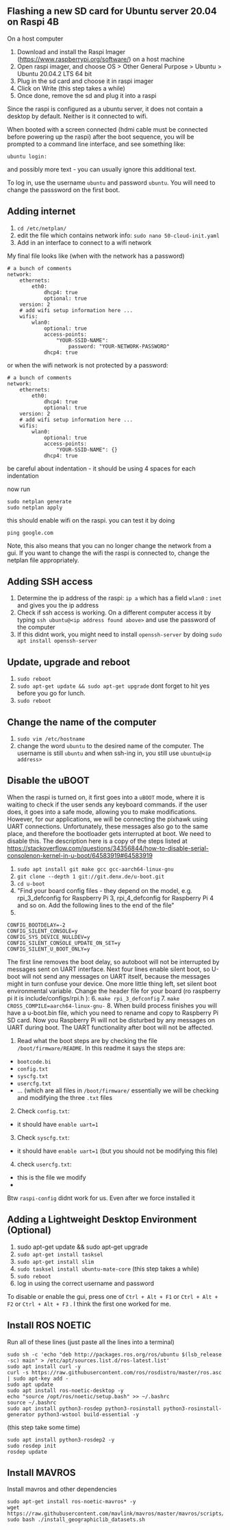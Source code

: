 ## Flashing a new SD card for Ubuntu server 20.04 on Raspi 4B

On a host computer
1. Download and install the Raspi Imager (https://www.raspberrypi.org/software/) on a host machine
2. Open raspi imager, and choose OS > Other General Purpose > Ubuntu > Ubuntu 20.04.2 LTS 64 bit
3. Plug in the sd card and choose it in raspi imager
4. Click on Write (this step takes a while)
5. Once done, remove the sd and plug it into a raspi

Since the raspi is configured as a ubuntu server, it does not contain a desktop by default. Neither is it connected to wifi.

When booted with a screen connected (hdmi cable must be connected before powering up the raspi)
after the boot sequence, you will be prompted to a command line interface, and see something like:

```
ubuntu login: 
```
and possibly more text - you can usually ignore this additional text. 

To log in, use the username `ubuntu` and password `ubuntu`. You will need to change the passsword on the first boot. 

## Adding internet
1. `cd /etc/netplan/`
2. edit the file which contains network info: `sudo nano 50-cloud-init.yaml`
3. Add in an interface to connect to a wifi network

My final file looks like (when with the network has a password)
```
# a bunch of comments
network:
    ethernets:
        eth0:
            dhcp4: true
            optional: true
    version: 2
    # add wifi setup information here ...
    wifis:
        wlan0:
            optional: true
            access-points:
                "YOUR-SSID-NAME":
                    password: "YOUR-NETWORK-PASSWORD"
            dhcp4: true
```
or when the wifi network is not protected by a password:
```
# a bunch of comments
network:
    ethernets:
        eth0:
            dhcp4: true
            optional: true
    version: 2
    # add wifi setup information here ...
    wifis:
        wlan0:
            optional: true
            access-points:
                "YOUR-SSID-NAME": {}
            dhcp4: true
```
be careful about indentation - it should be using 4 spaces for each indentation

now run 
```
sudo netplan generate
sudo netplan apply
```
this should enable wifi on the raspi. you can test it by doing
```
ping google.com
```
Note, this also means that you can no longer change the network from a gui. If you want to change the wifi the raspi is connected to, change the netplan file appropriately.

## Adding SSH access
1. Determine the ip address of the raspi: `ip a` which has a field `wlan0` : `inet` and gives you the ip address
2. Check if ssh access is working. On a different computer access it by typing ```ssh ubuntu@<ip address found above>``` and use the password of the computer
3. If this didnt work, you might need to install `openssh-server` by doing `sudo apt install openssh-server`

## Update, upgrade and reboot
1. `sudo reboot`
2. `sudo apt-get update && sudo apt-get upgrade`
dont forget to hit yes before you go for lunch.
3. `sudo reboot`

## Change the name of the computer
1. `sudo vim /etc/hostname`
2. change the word `ubuntu` to the desired name of the computer. The username is still `ubuntu` and when ssh-ing in, you still use `ubuntu@<ip address>`

## Disable the uBOOT
When the raspi is turned on, it first goes into a `uBOOT` mode, where it is waiting to check if the user sends any keyboard commands. if the user does, it goes into a safe mode, allowing you to make modifications. However, for our applications, we will be connecting the pixhawk using UART connections. Unfortunately, these messages also go to the same place, and therefore the bootloader gets interrupted at boot. We need to disable this. The description here is a copy of the steps listed at https://stackoverflow.com/questions/34356844/how-to-disable-serial-consolenon-kernel-in-u-boot/64583919#64583919


1. `sudo apt install git make gcc gcc-aarch64-linux-gnu`
2. `git clone --depth 1 git://git.denx.de/u-boot.git`
3. `cd u-boot`
4. "Find your board config files - they depend on the model, e.g. rpi_3_defconfig for Raspberry Pi 3, rpi_4_defconfig for Raspberry Pi 4 and so on. Add the following lines to the end of the file"
5.
```
CONFIG_BOOTDELAY=-2
CONFIG_SILENT_CONSOLE=y
CONFIG_SYS_DEVICE_NULLDEV=y
CONFIG_SILENT_CONSOLE_UPDATE_ON_SET=y
CONFIG_SILENT_U_BOOT_ONLY=y
```
The first line removes the boot delay, so autoboot will not be interrupted by messages sent on UART interface. Next four lines enable silent boot, so U-boot will not send any messages on UART itself, because the messages might in turn confuse your device. One more little thing left, set silent boot environmental variable. Change the header file for your board (ro raspberry pi it is include/configs/rpi.h ):
6. `make rpi_3_defconfig`
7. `make CROSS_COMPILE=aarch64-linux-gnu-`
8. When build process finishes you will have a u-boot.bin file, which you need to rename and copy to Raspberry Pi SD card. Now you Raspberry Pi will not be disturbed by any messages on UART during boot. The UART functionality after boot will not be affected.

1. Read what the boot steps are by checking the file `/boot/firmware/README`. In this readme it says the steps are:
- `bootcode.bi`
- `config.txt`
- `syscfg.txt`
- `usercfg.txt`
- ...
(which are all files in `/boot/firmware/`
essentially we will be checking and modifying the three `.txt` files
2. Check `config.txt`:
- it should have `enable uart=1`
3. Check `syscfg.txt`:
- it should have `enable uart=1` (but you should not be modifying this file)
4. check `usercfg.txt`:
- this is the file we modify
- 


Btw `raspi-config` didnt work for us. Even after we force installed it

## Adding a Lightweight Desktop Environment (Optional)
1. sudo apt-get update && sudo apt-get upgrade
2. `sudo apt-get install tasksel`
3. `sudo apt-get install slim`
4. `sudo tasksel install ubuntu-mate-core` (this step takes a while)
5. `sudo reboot`
7. log in using the correct username and password

To disable or enable the gui, press one of `Ctrl + Alt + F1` or `Ctrl + Alt + F2` or `Ctrl + Alt + F3` . I think the first one worked for me.


## Install ROS NOETIC
Run all of these lines (just paste all the lines into a terminal)
```
sudo sh -c 'echo "deb http://packages.ros.org/ros/ubuntu $(lsb_release -sc) main" > /etc/apt/sources.list.d/ros-latest.list'
sudo apt install curl -y
curl -s https://raw.githubusercontent.com/ros/rosdistro/master/ros.asc | sudo apt-key add -
sudo apt update
sudo apt install ros-noetic-desktop -y
echo "source /opt/ros/noetic/setup.bash" >> ~/.bashrc
source ~/.bashrc
sudo apt install python3-rosdep python3-rosinstall python3-rosinstall-generator python3-wstool build-essential -y
```
(this step take some time)

```
sudo apt install python3-rosdep2 -y
sudo rosdep init
rosdep update
```

## Install MAVROS

Install mavros and other dependencies
```
sudo apt-get install ros-noetic-mavros* -y
wget https://raw.githubusercontent.com/mavlink/mavros/master/mavros/scripts/install_geographiclib_datasets.sh
sudo bash ./install_geographiclib_datasets.sh
```

